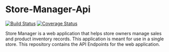 # Store-Manager-Api
[![Build Status](https://travis-ci.com/TooColline/Store-Manager-Api.svg?branch=ft-admin-add-product-161203665)](https://travis-ci.com/TooColline/Store-Manager-Api) [![Coverage Status](https://coveralls.io/repos/github/TooColline/Store-Manager-Api/badge.svg?branch=ft-admin-add-product-161203665)](https://coveralls.io/github/TooColline/Store-Manager-Api?branch=ft-admin-add-product-161203665)

Store Manager is a web application that helps store owners manage sales and product inventory records. This application is meant for use in a single store. This repository contains the API Endpoints for the web application.
